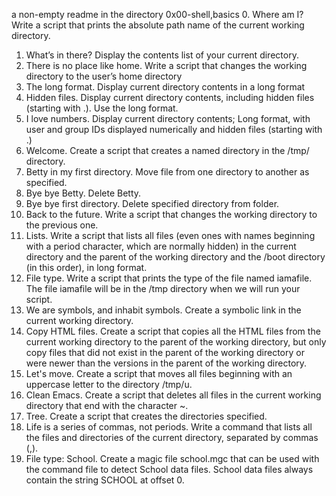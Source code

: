 a non-empty readme in the directory 0x00-shell,basics
0. Where am I?  Write a script that prints the absolute path name of the current working directory.
1. What’s in there?  Display the contents list of your current directory.
2. There is no place like home.  Write a script that changes the working directory to the user’s home directory
3. The long format.  Display current directory contents in a long format
4. Hidden files.  Display current directory contents, including hidden files (starting with .). Use the long format.
5. I love numbers.  Display current directory contents; Long format, with user and group IDs displayed numerically and hidden files (starting with .)
6. Welcome.  Create a script that creates a named directory in the /tmp/ directory.
7. Betty in my first directory.  Move file from one directory to another as specified.
8. Bye bye Betty.  Delete Betty.
9. Bye bye first directory.  Delete specified directory from folder.
10. Back to the future. Write a script that changes the working directory to the previous one.
11. Lists.  Write a script that lists all files (even ones with names beginning with a period character, which are normally hidden) in the current directory and the parent of the working directory and the /boot directory (in this order), in long format.
12. File type.  Write a script that prints the type of the file named iamafile. The file iamafile will be in the /tmp directory when we will run your script.
13. We are symbols, and inhabit symbols.  Create a symbolic link in the current working directory.
14. Copy HTML files. Create a script that copies all the HTML files from the current working directory to the parent of the working directory, but only copy files that did not exist in the parent of the working directory or were newer than the versions in the parent of the working directory.
15. Let's move.  Create a script that moves all files beginning with an uppercase letter to the directory /tmp/u.
16. Clean Emacs.  Create a script that deletes all files in the current working directory that end with the character ~.
17. Tree.  Create a script that creates the directories specified.
18. Life is a series of commas, not periods.  Write a command that lists all the files and directories of the current directory, separated by commas (,).
19. File type: School.  Create a magic file school.mgc that can be used with the command file to detect School data files. School data files always contain the string SCHOOL at offset 0.
